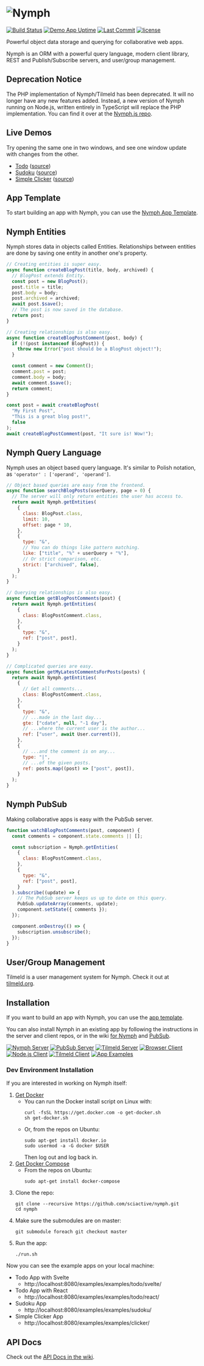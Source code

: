 <h1>
  <img alt="Nymph" src="assets/nymph-header-125.png" /><br />
</h1>

[![Build Status](https://img.shields.io/travis/sciactive/nymph-server/master.svg)](http://travis-ci.org/sciactive/nymph-server) [![Demo App Uptime](https://img.shields.io/uptimerobot/ratio/m776732368-bd4ca09edc681d477a3ddf94.svg)](http://nymph-demo.herokuapp.com/examples/sudoku/) [![Last Commit](https://img.shields.io/github/last-commit/sciactive/nymph.svg)](https://github.com/sciactive/nymph/commits/master) [![license](https://img.shields.io/github/license/sciactive/nymph.svg)]()

Powerful object data storage and querying for collaborative web apps.

Nymph is an ORM with a powerful query language, modern client library, REST and Publish/Subscribe servers, and user/group management.

## Deprecation Notice

The PHP implementation of Nymph/Tilmeld has been deprecated. It will no longer have any new features added. Instead, a new version of Nymph running on Node.js, written entirely in TypeScript will replace the PHP implementation. You can find it over at the [Nymph.js repo](https://github.com/sciactive/nymphjs).

## Live Demos

Try opening the same one in two windows, and see one window update with changes from the other.

- [Todo](https://nymph-demo.herokuapp.com/examples/todo/svelte/) ([source](https://github.com/sciactive/nymph-examples/tree/master/examples/todo/))
- [Sudoku](https://nymph-demo.herokuapp.com/examples/sudoku/) ([source](https://github.com/sciactive/nymph-examples/tree/master/examples/sudoku))
- [Simple Clicker](https://nymph-demo.herokuapp.com/examples/clicker/) ([source](https://github.com/sciactive/nymph-examples/tree/master/examples/clicker))

## App Template

To start building an app with Nymph, you can use the [Nymph App Template](https://github.com/hperrin/nymph-template).

## Nymph Entities

Nymph stores data in objects called Entities. Relationships between entities are done by saving one entity in another one's property.

```js
// Creating entities is super easy.
async function createBlogPost(title, body, archived) {
  // BlogPost extends Entity.
  const post = new BlogPost();
  post.title = title;
  post.body = body;
  post.archived = archived;
  await post.$save();
  // The post is now saved in the database.
  return post;
}

// Creating relationships is also easy.
async function createBlogPostComment(post, body) {
  if (!(post instanceof BlogPost)) {
    throw new Error("post should be a BlogPost object!");
  }

  const comment = new Comment();
  comment.post = post;
  comment.body = body;
  await comment.$save();
  return comment;
}

const post = await createBlogPost(
  "My First Post",
  "This is a great blog post!",
  false
);
await createBlogPostComment(post, "It sure is! Wow!");
```

## Nymph Query Language

Nymph uses an object based query language. It's similar to Polish notation, as `'operator' : ['operand', 'operand']`.

```js
// Object based queries are easy from the frontend.
async function searchBlogPosts(userQuery, page = 0) {
  // The server will only return entities the user has access to.
  return await Nymph.getEntities(
    {
      class: BlogPost.class,
      limit: 10,
      offset: page * 10,
    },
    {
      type: "&",
      // You can do things like pattern matching.
      like: ["title", "%" + userQuery + "%"],
      // Or strict comparison, etc.
      strict: ["archived", false],
    }
  );
}

// Querying relationships is also easy.
async function getBlogPostComments(post) {
  return await Nymph.getEntities(
    {
      class: BlogPostComment.class,
    },
    {
      type: "&",
      ref: ["post", post],
    }
  );
}

// Complicated queries are easy.
async function getMyLatestCommentsForPosts(posts) {
  return await Nymph.getEntities(
    {
      // Get all comments...
      class: BlogPostComment.class,
    },
    {
      type: "&",
      // ...made in the last day...
      gte: ["cdate", null, "-1 day"],
      // ...where the current user is the author...
      ref: ["user", await User.current()],
    },
    {
      // ...and the comment is on any...
      type: "|",
      // ...of the given posts.
      ref: posts.map((post) => ["post", post]),
    }
  );
}
```

## Nymph PubSub

Making collaborative apps is easy with the PubSub server.

```js
function watchBlogPostComments(post, component) {
  const comments = component.state.comments || [];

  const subscription = Nymph.getEntities(
    {
      class: BlogPostComment.class,
    },
    {
      type: "&",
      ref: ["post", post],
    }
  ).subscribe((update) => {
    // The PubSub server keeps us up to date on this query.
    PubSub.updateArray(comments, update);
    component.setState({ comments });
  });

  component.onDestroy(() => {
    subscription.unsubscribe();
  });
}
```

## User/Group Management

Tilmeld is a user management system for Nymph. Check it out at [tilmeld.org](https://tilmeld.org/).

## Installation

If you want to build an app with Nymph, you can use the [app template](https://github.com/hperrin/nymph-template).

You can also install Nymph in an existing app by following the instructions in the server and client repos, or in the wiki [for Nymph](https://github.com/sciactive/nymph/wiki/Setup-Guide) and [PubSub](https://github.com/sciactive/nymph/wiki/PubSub-Server-Setup).

[![Nymph Server](https://img.shields.io/badge/repo-nymph%20server-blue.svg)](https://github.com/sciactive/nymph-server) [![PubSub Server](https://img.shields.io/badge/repo-pubsub%20server-blue.svg)](https://github.com/sciactive/nymph-pubsub) [![Tilmeld Server](https://img.shields.io/badge/repo-tilmeld%20server-blue.svg)](https://github.com/sciactive/tilmeld-server) [![Browser Client](https://img.shields.io/badge/repo-browser%20client-brightgreen.svg)](https://github.com/sciactive/nymph-client) [![Node.js Client](https://img.shields.io/badge/repo-node%20client-brightgreen.svg)](https://github.com/sciactive/nymph-client-node) [![Tilmeld Client](https://img.shields.io/badge/repo-tilmeld%20client-brightgreen.svg)](https://github.com/sciactive/tilmeld-client) [![App Examples](https://img.shields.io/badge/repo-examples-orange.svg)](https://github.com/sciactive/nymph-examples)

### Dev Environment Installation

If you are interested in working on Nymph itself:

1. [Get Docker](https://docs.docker.com/install/#supported-platforms)
   - You can run the Docker install script on Linux with:
     ```shell
     curl -fsSL https://get.docker.com -o get-docker.sh
     sh get-docker.sh
     ```
   - Or, from the repos on Ubuntu:
     ```shell
     sudo apt-get install docker.io
     sudo usermod -a -G docker $USER
     ```
     Then log out and log back in.
2. [Get Docker Compose](https://docs.docker.com/compose/install/)
   - From the repos on Ubuntu:
     ```shell
     sudo apt-get install docker-compose
     ```
3. Clone the repo:
   ```shell
   git clone --recursive https://github.com/sciactive/nymph.git
   cd nymph
   ```
4. Make sure the submodules are on master:
   ```shell
   git submodule foreach git checkout master
   ```
5. Run the app:
   ```shell
   ./run.sh
   ```

Now you can see the example apps on your local machine:

- Todo App with Svelte
  - http://localhost:8080/examples/examples/todo/svelte/
- Todo App with React
  - http://localhost:8080/examples/examples/todo/react/
- Sudoku App
  - http://localhost:8080/examples/examples/sudoku/
- Simple Clicker App
  - http://localhost:8080/examples/examples/clicker/

## API Docs

Check out the [API Docs in the wiki](https://github.com/sciactive/nymph/wiki/API-Docs).
